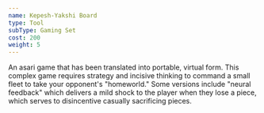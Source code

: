 ```yaml
---
name: Kepesh-Yakshi Board
type: Tool
subType: Gaming Set
cost: 200
weight: 5
---
```


An asari game that has been translated into portable, virtual form. This complex game requires strategy and incisive thinking 
to command a small fleet to take your opponent's "homeworld." Some versions include "neural feedback" which 
delivers a mild shock to the player when they lose a piece, which serves to disincentive casually sacrificing pieces.


